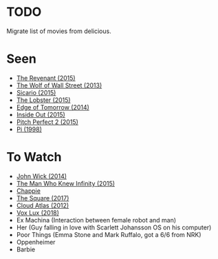 # TODO
Migrate list of movies from delicious.

# Seen
 - [The Revenant (2015)](http://www.imdb.com/title/tt1663202/)
 - [The Wolf of Wall Street (2013)](http://www.imdb.com/title/tt0993846/)
 - [Sicario (2015)](http://www.imdb.com/title/tt3397884/)
 - [The Lobster (2015)](http://www.imdb.com/title/tt3464902/)
 - [Edge of Tomorrow (2014)](http://www.imdb.com/title/tt1631867/)
 - [Inside Out (2015)](http://www.imdb.com/title/tt2096673/)
 - [Pitch Perfect 2 (2015)](http://www.imdb.com/title/tt2848292/)
 - [Pi (1998)](https://www.imdb.com/title/tt0138704/)

# To Watch
 - [John Wick (2014)](http://www.imdb.com/title/tt2911666/)
 - [The Man Who Knew Infinity (2015)](http://www.imdb.com/title/tt0787524/)
 - [Chappie](https://www.imdb.com/title/tt1823672/)
 - [The Square (2017)](https://www.imdb.com/title/tt4995790/)
 - [Cloud Atlas (2012)](https://en.wikipedia.org/wiki/Cloud_Atlas_(film))
 - [Vox Lux (2018)](https://www.imdb.com/title/tt5960374/)
 - Ex Machina (Interaction between female robot and man) 
 - Her (Guy falling in love with Scarlett Johansson OS on his computer)
 - Poor Things (Emma Stone and Mark Ruffalo, got a 6/6 from NRK)
 - Oppenheimer
 - Barbie
